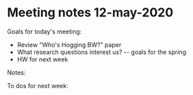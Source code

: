 # Meeting notes 12-may-2020

Goals for today's meeting:
- Review "Who's Hogging BW?" paper
- What research questions interest us? -- goals for the spring
- HW for next week

Notes:



To dos for next week:
